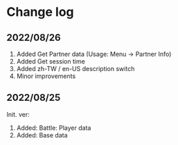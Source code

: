 # Change log

## 2022/08/26  
1. Added Get Partner data (Usage: Menu -> Partner Info)
2. Added Get session time
3. Added zh-TW / en-US description switch
4. Minor improvements

## 2022/08/25  
Init. ver:
1. Added: Battle: Player data
2. Added: Base data